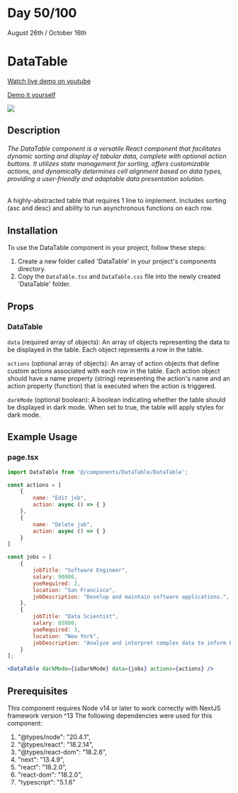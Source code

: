 # Day 50/100

August 26th / October 16th

# DataTable
<a href="https://youtu.be/z-UiOh0E-fM" target="_blank">Watch live demo on youtube</a>

<a href="https://100daysofcomponents.netlify.app/DataTable" target="_blank">Demo it yourself</a>

<a href="https://100daysofcomponents.netlify.app/DataTable" target="_blank"><img src="https://cdn.discordapp.com/attachments/715319623637270638/1146530634530033784/image.png"/></a>  

## Description 

###### The DataTable component is a versatile React component that facilitates dynamic sorting and display of tabular data, complete with optional action buttons. It utilizes state management for sorting, offers customizable actions, and dynamically determines cell alignment based on data types, providing a user-friendly and adaptable data presentation solution.


A highly-abstracted table that requires 1 line to implement. Includes sorting (asc and desc) and ability to run asynchronous functions on each row.

## Installation 

To use the DataTable component in your project, follow these steps:

1. Create a new folder called 'DataTable' in your project's components directory.
2. Copy the `DataTable.tsx` and `DataTable.css` file into the newly created 'DataTable' folder.

## Props 
### DataTable

`data` (required array of objects): An array of objects representing the data to be displayed in the table. Each object represents a row in the table.

`actions` (optional array of objects): An array of action objects that define custom actions associated with each row in the table. Each action object should have a name property (string) representing the action's name and an action property (function) that is executed when the action is triggered.

`darkMode` (optional boolean): A boolean indicating whether the table should be displayed in dark mode. When set to true, the table will apply styles for dark mode.

## Example Usage
### page.tsx
```jsx
import DataTable from '@/components/DataTable/DataTable';

const actions = [
    {
        name: "Edit job",
        action: async () => { }
    },
    {
        name: "Delete job",
        action: async () => { }
    }
]

const jobs = [
    {
        jobTitle: "Software Engineer",
        salary: 90000,
        yoeRequired: 2,
        location: "San Francisco",
        jobDescription: "Develop and maintain software applications.",
    },
    {
        jobTitle: "Data Scientist",
        salary: 85000,
        yoeRequired: 3,
        location: "New York",
        jobDescription: "Analyze and interpret complex data to inform business decisions.",
    }
];

<DataTable darkMode={isDarkMode} data={jobs} actions={actions} />
```

## Prerequisites
This component requires Node v14 or later to work correctly with NextJS framework version ^13
The following dependencies were used for this component:
1. "@types/node": "20.4.1",
2. "@types/react": "18.2.14",
3. "@types/react-dom": "18.2.6",
4. "next": "13.4.9",
5. "react": "18.2.0",
6. "react-dom": "18.2.0",
7. "typescript": "5.1.6"

